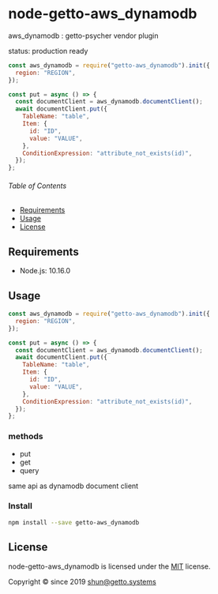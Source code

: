 # node-getto-aws_dynamodb

aws_dynamodb : getto-psycher vendor plugin

status: production ready

```javascript
const aws_dynamodb = require("getto-aws_dynamodb").init({
  region: "REGION",
});

const put = async () => {
  const documentClient = aws_dynamodb.documentClient();
  await documentClient.put({
    TableName: "table",
    Item: {
      id: "ID",
      value: "VALUE",
    },
    ConditionExpression: "attribute_not_exists(id)",
  });
};
```


###### Table of Contents

- [Requirements](#Requirements)
- [Usage](#Usage)
- [License](#License)

## Requirements

- Node.js: 10.16.0


## Usage

```javascript
const aws_dynamodb = require("getto-aws_dynamodb").init({
  region: "REGION",
});

const put = async () => {
  const documentClient = aws_dynamodb.documentClient();
  await documentClient.put({
    TableName: "table",
    Item: {
      id: "ID",
      value: "VALUE",
    },
    ConditionExpression: "attribute_not_exists(id)",
  });
};
```

### methods

- put
- get
- query

same api as dynamodb document client

### Install

```bash
npm install --save getto-aws_dynamodb
```


## License

node-getto-aws_dynamodb is licensed under the [MIT](LICENSE) license.

Copyright &copy; since 2019 shun@getto.systems


